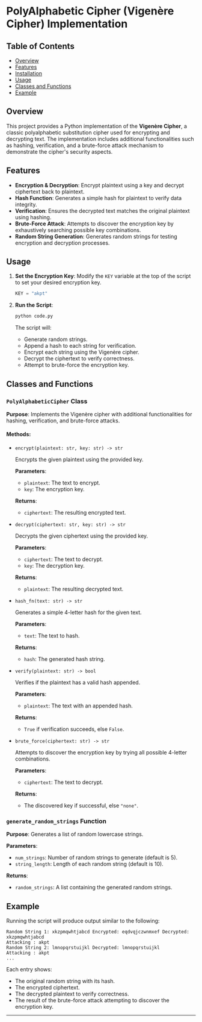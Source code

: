 # PolyAlphabetic Cipher (Vigenère Cipher) Implementation

## Table of Contents
- [Overview](#overview)
- [Features](#features)
- [Installation](#installation)
- [Usage](#usage)
- [Classes and Functions](#classes-and-functions)
- [Example](#example)


## Overview

This project provides a Python implementation of the **Vigenère Cipher**, a classic polyalphabetic substitution cipher used for encrypting and decrypting text. The implementation includes additional functionalities such as hashing, verification, and a brute-force attack mechanism to demonstrate the cipher's security aspects.

## Features

- **Encryption & Decryption**: Encrypt plaintext using a key and decrypt ciphertext back to plaintext.
- **Hash Function**: Generates a simple hash for plaintext to verify data integrity.
- **Verification**: Ensures the decrypted text matches the original plaintext using hashing.
- **Brute-Force Attack**: Attempts to discover the encryption key by exhaustively searching possible key combinations.
- **Random String Generation**: Generates random strings for testing encryption and decryption processes.

## Usage

1. **Set the Encryption Key**: Modify the `KEY` variable at the top of the script to set your desired encryption key.
    ```python
    KEY = "akpt"
    ```

2. **Run the Script**:
    ```bash
    python code.py
    ```

    The script will:
    - Generate random strings.
    - Append a hash to each string for verification.
    - Encrypt each string using the Vigenère cipher.
    - Decrypt the ciphertext to verify correctness.
    - Attempt to brute-force the encryption key.

## Classes and Functions

### `PolyAlphabeticCipher` Class

**Purpose**: Implements the Vigenère cipher with additional functionalities for hashing, verification, and brute-force attacks.

#### Methods:

- `encrypt(plaintext: str, key: str) -> str`
  
  Encrypts the given plaintext using the provided key.
  
  **Parameters**:
  - `plaintext`: The text to encrypt.
  - `key`: The encryption key.

  **Returns**:
  - `ciphertext`: The resulting encrypted text.

- `decrypt(ciphertext: str, key: str) -> str`
  
  Decrypts the given ciphertext using the provided key.
  
  **Parameters**:
  - `ciphertext`: The text to decrypt.
  - `key`: The decryption key.

  **Returns**:
  - `plaintext`: The resulting decrypted text.

- `hash_fn(text: str) -> str`
  
  Generates a simple 4-letter hash for the given text.
  
  **Parameters**:
  - `text`: The text to hash.

  **Returns**:
  - `hash`: The generated hash string.

- `verify(plaintext: str) -> bool`
  
  Verifies if the plaintext has a valid hash appended.
  
  **Parameters**:
  - `plaintext`: The text with an appended hash.

  **Returns**:
  - `True` if verification succeeds, else `False`.

- `brute_force(ciphertext: str) -> str`
  
  Attempts to discover the encryption key by trying all possible 4-letter combinations.
  
  **Parameters**:
  - `ciphertext`: The text to decrypt.

  **Returns**:
  - The discovered key if successful, else `"none"`.

### `generate_random_strings` Function

**Purpose**: Generates a list of random lowercase strings.

**Parameters**:
- `num_strings`: Number of random strings to generate (default is 5).
- `string_length`: Length of each random string (default is 10).

**Returns**:
- `random_strings`: A list containing the generated random strings.

## Example

Running the script will produce output similar to the following:

```
Random String 1: xkzpmqwhtjabcd Encrypted: eqdvqjczwnmxef Decrypted: xkzpmqwhtjabcd
Attacking : akpt
Random String 2: lmnopqrstuijkl Decrypted: lmnopqrstuijkl
Attacking : akpt
...
```

Each entry shows:
- The original random string with its hash.
- The encrypted ciphertext.
- The decrypted plaintext to verify correctness.
- The result of the brute-force attack attempting to discover the encryption key.

---
